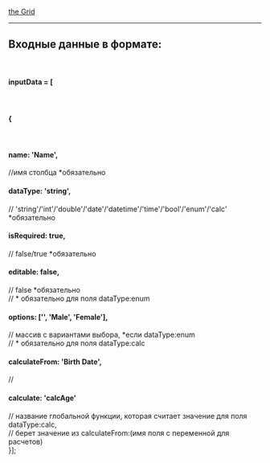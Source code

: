 <a href="helloWorld-EHoT.github.io/theGrid-testTask">the Grid</a><br>
<hr>
<h2>Входные данные в формате:</h2><br>
<h4>inputData = [</h4><br>
<h4>{</h4><br>
<h4>name: 'Name',</h4> //имя столбца *обязательно<br>
<h4>dataType: 'string',</h4> // 'string'/'int'/'double'/'date'/'datetime'/'time'/'bool'/'enum'/'calc' *обязательно<br>
<h4>isRequired: true,</h4> // false/true *обязательно<br>
<h4>editable: false,</h4> // false *обязательно<br>
// * обязательно для поля dataType:enum<br>
<h4>options: ['', 'Male', 'Female'],</h4> // массив с вариантами выбора, *если dataType:enum<br>
// * обязательно для поля dataType:calc<br>
<h4>calculateFrom: 'Birth Date',</h4> // <br>
<h4>calculate:     'calcAge'</h4> // название глобальной функции, которая считает значение для поля dataType:calc,<br>
                          // берет значение из calculateFrom:(имя поля с переменной для расчетов)<br>
}]; <br>         
